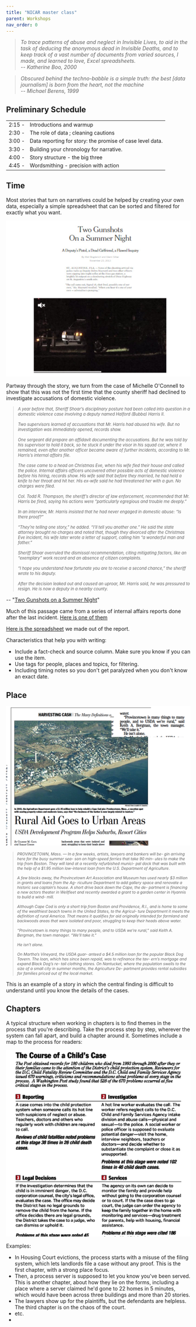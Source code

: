 ```yaml
---
title: "NICAR master class"
parent: Workshops
nav_order: 0
---
```



<blockquote>
<i>To trace patterns of abuse and neglect in Invisible Lives, to aid in the task of deducing the anonymous dead in Invisible Deaths, and to keep track of a vast number of documents from varied sources, I made, and learned to love, Excel spreadsheets. <br>
--  Katherine Boo, 2000 </i>
</blockquote>

<blockquote>
<i>Obscured behind the techno-babble is a simple truth: the best [data journalism] is born from the heart, not the machine
<br>
-- Michael Berens, 1999 </i>
</blockquote>

##  Preliminary Schedule

|      |      |
| --- | --- |
| 2:15 - | Introductions and warmup
| 2:30 - | The role of data ; cleaning cautions
| 3:00 -  | Data reporting for story: the promise of case level data.
| 3:30 - | Building your chronology for narrative.
| 4:00 - | Story structure - the big three
| 4:45 - | Wordsmithing - precision with action

## Time

Most stories that turn on narratives could be helped by creating your own data, especially a simple spreadsheet that can be sorted and filtered for exactly what you want.

![](images/twogunshots2.jpg)

Partway through the story, we turn from the case of Michelle O'Connell to show that this was not the first time that the county sheriff had declined to investigate accusations of domestic violence.

<blockquote style="font-size:80%;font-style:italic">
A year before that, Sheriff Shoar’s disciplinary posture had been called into question in a domestic violence case involving a deputy named Halford (Bubba) Harris II.
<br><br>
Two supervisors learned of accusations that Mr. Harris had abused his wife. But no investigation was immediately opened, records show.
<br><br>
One sergeant did prepare an affidavit documenting the accusations. But he was told by his supervisor to hold it back, so he stuck it under the visor in his squad car, where it remained, even after another officer became aware of further incidents, according to Mr. Harris’s internal affairs file.
<br><br>
The case came to a head on Christmas Eve, when his wife fled their house and called the police. Internal affairs officers uncovered other possible acts of domestic violence before his hiring, records show. His wife said that before they married, he had held a knife to her throat and hit her. His ex-wife said he had threatened her with a gun. No charges were filed.
<br><br>
Col. Todd R. Thompson, the sheriff’s director of law enforcement, recommended that Mr. Harris be fired, saying his actions were “particularly egregious and trouble me deeply.”
<br><br>
In an interview, Mr. Harris insisted that he had never engaged in domestic abuse: “Is there proof?”
<br><br>
“They’re telling one story,” he added. “I’ll tell you another one.” He said the state attorney brought no charges and noted that, though they divorced after the Christmas Eve incident, his wife later wrote a letter of support, calling him “a wonderful man and father.”
<br><br>
Sheriff Shoar overruled the dismissal recommendation, citing mitigating factors, like an “exemplary” work record and an absence of citizen complaints.
<br><br>
“I hope you understand how fortunate you are to receive a second chance,” the sheriff wrote to his deputy.
<br><br>
After the decision leaked out and caused an uproar, Mr. Harris said, he was pressured to resign. He is now a deputy in a nearby county.
</blockquote>

-- "[Two Gunshots on a Summer Night](http://www.nytimes.com/projects/2013/two-gunshots/index.html)"


Much of this passage came from a series of internal affairs reports done after the last incident.
[Here is one of them]({{site.baseurl}}/assets/docs/internal-affairs-report)

[Here is the spreadsheet]({{site.baseurl}}/assets/data/xlexamples/bubba_harris_protocol.xlsx) we made out of the report.

Characteristics that help you with writing:
* Include a fact-check and source column. Make sure you know if you can use the item.
* Use tags for people, places and topics, for filtering.
* Including timing notes so you don't get paralyzed when you don't know an exact date.

## Place

![](images/rural.png)

<blockquote style="font-size:75%;font-style:italic">
PROVINCETOWN, Mass. — In a few weeks, artists, lawyers and bankers will be- gin arriving here for the busy summer sea- son on high-speed ferries that take 90 min- utes to make the trip from Boston. They will land at a recently refurbished munici- pal dock that was built with the help of a $1.95 million low-interest loan from the U.S. Department of Agriculture.
<br><br>
A few blocks away, the Provincetown Art Association and Museum has used nearly $3 million in grants and loans from the Ag- riculture Department to add gallery space and renovate a historic sea captain’s house. A short drive back down the Cape, the de- partment is financing a new actors theater in Wellfleet and recently awarded a grant to a garden center in Hyannis to build a wind- mill.
<br><br>
Although Cape Cod is only a short trip from Boston and Providence, R.I., and is home to some of the wealthiest beach towns in the United States, to the Agricul- ture Department it meets the definition of rural America. That means it qualifies for aid originally intended for farmland and
backwoods areas that were isolated and poor, struggling to keep their heads above water.
<br><br>
“Provincetown is many things to many people, and to USDA we’re rural,” said Keith A. Bergman, the town manager. “We’ll take it.”
<br><br>
He isn’t alone.
<br><br>
On Martha’s Vineyard, the USDA guar- anteed a $4.5 million loan for the popular Black Dog Tavern. The loan, which has since been repaid, was to refinance the tav- ern’s mortgage and expand Black Dog’s re- tail clothing stores. On Nantucket, where the population swells to the size of a small city in summer months, the Agriculture De- partment provides rental subsidies for families priced out of the local market.
</blockquote>

This is an example of a story in which the central finding is difficult to understand until you know the details of the cases.

## Chapters

A typical structure when working in chapters is to find themes in the process that you're describing.  Take the process step by step, wherever the system can fall apart, and build a chapter around it. Sometimes include a map to the process for readers:

![](images/fatality-map.png)

Examples:

* In Housing Court evictions, the process starts with a misuse of the filing system, which lets landlords file a case without any proof. This is the first chapter, with a strong place focus.
* Then, a process server is supposed to let you know you've been served. This is another chapter, about how they lie on the forms, including a place where a server claimed he'd gone to 22 homes in 5 minutes, which would have been across three buildings and more than 20 stories.
* The lawyers show up for the plaintiffs, but the defendants are helpless. The third chapter is on the chaos of the court.
* etc.
*
